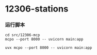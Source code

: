 # 12306-stations
### 运行脚本

```shell
cd src/12306-mcp
mcpo --port 8000 -- uvicorn main:app
```

```shell
uvx mcpo --port 8000 -- uvicorn main:app
```

